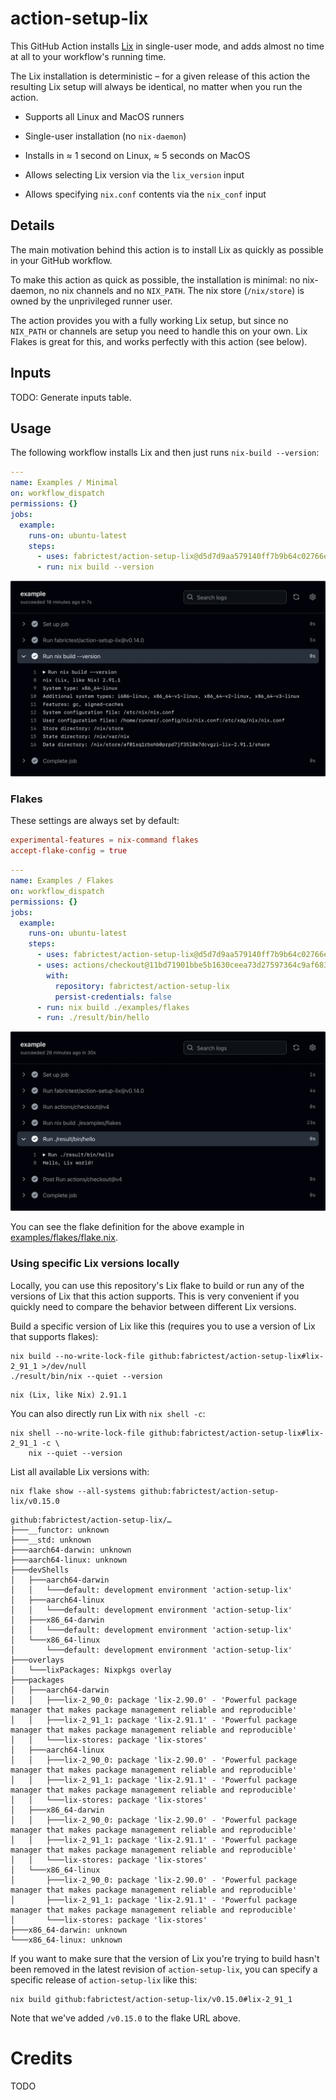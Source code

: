 # action-setup-lix

This GitHub Action installs [Lix](https://lix.systems/) in single-user mode,
and adds almost no time at all to your workflow's running time.

The Lix installation is deterministic – for a given
release of this action the resulting Lix setup will always be identical, no
matter when you run the action.

- Supports all Linux and MacOS runners

- Single-user installation (no `nix-daemon`)

- Installs in ≈ 1 second on Linux, ≈ 5 seconds on MacOS

- Allows selecting Lix version via the `lix_version` input

- Allows specifying `nix.conf` contents via the `nix_conf` input

## Details

The main motivation behind this action is to install Lix as quickly as possible
in your GitHub workflow.

To make this action as quick as possible, the installation is minimal: no
nix-daemon, no nix channels and no `NIX_PATH`. The nix store (`/nix/store`) is
owned by the unprivileged runner user.

The action provides you with a fully working Lix setup, but since no `NIX_PATH`
or channels are setup you need to handle this on your own. Lix Flakes is great
for this, and works perfectly with this action (see below).

## Inputs

TODO: Generate inputs table.

## Usage

The following workflow installs Lix and then just runs
`nix-build --version`:

<!-- [$ examples-minimal.yaml](.github/workflows/examples-minimal.yaml) as yaml -->

```yaml
---
name: Examples / Minimal
on: workflow_dispatch
permissions: {}
jobs:
  example:
    runs-on: ubuntu-latest
    steps:
      - uses: fabrictest/action-setup-lix@d5d7d9aa579140ff7b9b64c02766ed55bb80c3f8 # v0.15.0
      - run: nix build --version
```

![examples-minimal](assets/img/examples-minimal.webp)

### Flakes

These settings are always set by default:

```conf
experimental-features = nix-command flakes
accept-flake-config = true
```

<!-- [$ examples-flakes.yaml](.github/workflows/examples-flakes.yaml) as yaml -->

```yaml
---
name: Examples / Flakes
on: workflow_dispatch
permissions: {}
jobs:
  example:
    runs-on: ubuntu-latest
    steps:
      - uses: fabrictest/action-setup-lix@d5d7d9aa579140ff7b9b64c02766ed55bb80c3f8 # v0.15.0
      - uses: actions/checkout@11bd71901bbe5b1630ceea73d27597364c9af683 # v4
        with:
          repository: fabrictest/action-setup-lix
          persist-credentials: false
      - run: nix build ./examples/flakes
      - run: ./result/bin/hello
```

![examples-flakes](assets/img/examples-flakes.webp)

You can see the flake definition for the above example in
[examples/flakes/flake.nix](examples/flakes/flake.nix).

### Using specific Lix versions locally

Locally, you can use this repository's Lix flake to build or run any of the
versions of Lix that this action supports. This is very convenient if you
quickly need to compare the behavior between different Lix versions.

Build a specific version of Lix like this (requires you to use a version of Lix
that supports flakes):

```
nix build --no-write-lock-file github:fabrictest/action-setup-lix#lix-2_91_1 >/dev/null
./result/bin/nix --quiet --version
```

<!-- `$ nix build --no-write-lock-file .#lix-2_91_1 >/dev/null && ./result/bin/nix --quiet --version` -->

```
nix (Lix, like Nix) 2.91.1
```

You can also directly run Lix with `nix shell -c`:

```
nix shell --no-write-lock-file github:fabrictest/action-setup-lix#lix-2_91_1 -c \
    nix --quiet --version
```

List all available Lix versions with:

<!-- x-release-please-start-version -->

```
nix flake show --all-systems github:fabrictest/action-setup-lix/v0.15.0
```

<!-- x-release-please-end -->

<!-- `$ nix flake show --all-systems --no-write-lock-file github:fabrictest/action-setup-lix | sed -e '1 s|[^/]*$|…|'` -->

```
github:fabrictest/action-setup-lix/…
├───__functor: unknown
├───__std: unknown
├───aarch64-darwin: unknown
├───aarch64-linux: unknown
├───devShells
│   ├───aarch64-darwin
│   │   └───default: development environment 'action-setup-lix'
│   ├───aarch64-linux
│   │   └───default: development environment 'action-setup-lix'
│   ├───x86_64-darwin
│   │   └───default: development environment 'action-setup-lix'
│   └───x86_64-linux
│       └───default: development environment 'action-setup-lix'
├───overlays
│   └───lixPackages: Nixpkgs overlay
├───packages
│   ├───aarch64-darwin
│   │   ├───lix-2_90_0: package 'lix-2.90.0' - 'Powerful package manager that makes package management reliable and reproducible'
│   │   ├───lix-2_91_1: package 'lix-2.91.1' - 'Powerful package manager that makes package management reliable and reproducible'
│   │   └───lix-stores: package 'lix-stores'
│   ├───aarch64-linux
│   │   ├───lix-2_90_0: package 'lix-2.90.0' - 'Powerful package manager that makes package management reliable and reproducible'
│   │   ├───lix-2_91_1: package 'lix-2.91.1' - 'Powerful package manager that makes package management reliable and reproducible'
│   │   └───lix-stores: package 'lix-stores'
│   ├───x86_64-darwin
│   │   ├───lix-2_90_0: package 'lix-2.90.0' - 'Powerful package manager that makes package management reliable and reproducible'
│   │   ├───lix-2_91_1: package 'lix-2.91.1' - 'Powerful package manager that makes package management reliable and reproducible'
│   │   └───lix-stores: package 'lix-stores'
│   └───x86_64-linux
│       ├───lix-2_90_0: package 'lix-2.90.0' - 'Powerful package manager that makes package management reliable and reproducible'
│       ├───lix-2_91_1: package 'lix-2.91.1' - 'Powerful package manager that makes package management reliable and reproducible'
│       └───lix-stores: package 'lix-stores'
├───x86_64-darwin: unknown
└───x86_64-linux: unknown
```

If you want to make sure that the version of Lix you're trying to build hasn't
been removed in the latest revision of `action-setup-lix`, you can
specify a specific release of `action-setup-lix` like this:

<!-- x-release-please-start-version -->

```
nix build github:fabrictest/action-setup-lix/v0.15.0#lix-2_91_1
```

Note that we've added `/v0.15.0` to the flake URL above.

<!-- x-release-please-end -->

# Credits

TODO
